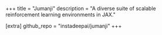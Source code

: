 +++
title = "Jumanji"
description = "A diverse suite of scalable reinforcement learning environments in JAX."

[extra]
github_repo = "instadeepai/jumanji"
+++